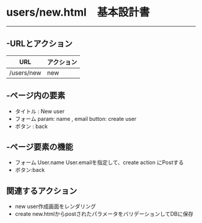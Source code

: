  # users/new.html　基本設計書
 ---
## -URLとアクション

 |  URL  |  アクション  |
 | ---- | ---- |
 |  /users/new |  new |

## -ページ内の要素
 - タイトル : New user
 - フォーム 
    param: name , email
    button: create user
 - ボタン : back

## -ページ要素の機能
 - フォーム
    User.name 
    User.emailを指定して、create action にPostする
 - ボタン:back
    
## 関連するアクション
  - new
    user作成画面をレンダリング
  - create
    new.htmlからpostされたパラメータをバリデーションしてDBに保存


